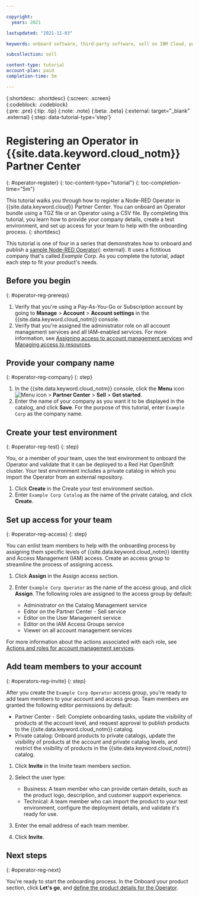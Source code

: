 ```yaml
---

copyright:
  years: 2021

lastupdated: "2021-11-03"

keywords: onboard software, third-party software, sell on IBM Cloud, partner center, register, Red Hat OpenShift, cluster, Node-RED Operator, Kubernetes cluster, operator

subcollection: sell

content-type: tutorial
account-plan: paid
completion-time: 5m 

---
```


{:shortdesc: .shortdesc}
{:screen: .screen}  
{:codeblock: .codeblock}  
{:pre: .pre}
{:tip: .tip}
{:note: .note}
{:beta: .beta}
{:external: target="_blank" .external}
{:step: data-tutorial-type='step'} 


# Registering an Operator in {{site.data.keyword.cloud_notm}} Partner Center
{: #operator-register}
{: toc-content-type="tutorial"} 
{: toc-completion-time="5m"} 

This tutorial walks you through how to register a Node-RED Operator in {{site.data.keyword.cloud}} Partner Center. You can onboard an Operator bundle using a TGZ file or an Operator using a CSV file. By completing this tutorial, you learn how to provide your company details, create a test environment, and set up access for your team to help with the onboarding process.
{: shortdesc}

This tutorial is one of four in a series that demonstrates how to onboard and publish a [sample Node-RED Operator](https://github.com/IBM-Cloud/operator-bundle-sample/releases){: external}. It uses a fictitious company that's called *Example Corp*. As you complete the tutorial, adapt each step to fit your product's needs.

## Before you begin
{: #operator-reg-prereqs}

1. Verify that you're using a Pay-As-You-Go or Subscription account by going to **Manage** > **Account** > **Account settings** in the {{site.data.keyword.cloud_notm}} console. 
1. Verify that you're assigned the administrator role on all account management services and all IAM-enabled services. For more information, see [Assigning access to account management services](/docs/account?topic=account-account-services) and [Managing access to resources](/docs/account?topic=account-assign-access-resources).

## Provide your company name
{: #operator-reg-company}
{: step}

1.  In the {{site.data.keyword.cloud_notm}} console, click the **Menu** icon ![Menu icon](../icons/icon_hamburger.svg "Menu") > **Partner Center** > **Sell** > **Get started**.
1. Enter the name of your company as you want it to be displayed in the catalog, and click **Save**. For the purpose of this tutorial, enter `Example Corp` as the company name. 

## Create your test environment
{: #operator-reg-test}
{: step}

You, or a member of your team, uses the test environment to onboard the Operator and validate that it can be deployed to a Red Hat OpenShift cluster. Your test environment includes a private catalog in which you import the Operator from an external repository. 

1. Click **Create** in the Create your test environment section. 
1. Enter `Example Corp Catalog` as the name of the private catalog, and click **Create**.

## Set up access for your team 
{: #operator-reg-access}
{: step}

You can enlist team members to help with the onboarding process by assigning them specific levels of {{site.data.keyword.cloud_notm}} Identity and Access Management (IAM) access. Create an access group to streamline the process of assigning access.

1. Click **Assign** in the Assign access section.
1. Enter `Example Corp Operator` as the name of the access group, and click **Assign**. The following roles are assigned to the access group by default:
  
    * Administrator on the Catalog Management service
    * Editor on the Partner Center - Sell service
    * Editor on the User Management service
    * Editor on the IAM Access Groups service
    * Viewer on all account management services
  
For more information about the actions associated with each role, see [Actions and roles for account management services](/docs/account?topic=account-account-services#account-management-actions-roles).

## Add team members to your account
{: #operators-reg-invite}
{: step}

After you create the `Example Corp Operator` access group, you're ready to add team members to your account and access group. Team members are granted the following editor permissions by default: 

* Partner Center - Sell: Complete onboarding tasks, update the visibility of products at the account level, and request approval to publish products to the {{site.data.keyword.cloud_notm}} catalog.
* Private catalog: Onboard products to private catalogs, update the visibility of products at the account and private catalog levels, and restrict the visibility of products in the {{site.data.keyword.cloud_notm}} catalog.

1. Click **Invite** in the Invite team members section. 
1. Select the user type:

    * Business: A team member who can provide certain details, such as the product logo, description, and customer support experience.
    * Technical: A team member who can import the product to your test environment, configure the deployment details, and validate it's ready for use.

1. Enter the email address of each team member.
1. Click **Invite**.

## Next steps
{: #operator-reg-next}

You're ready to start the onboarding process. In the Onboard your product section, click **Let's go**, and [define the product details for the Operator](/docs/sell?topic=sell-operator-define).
